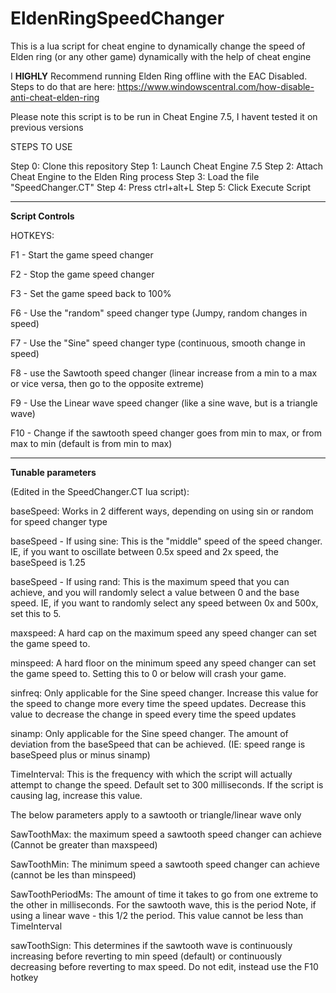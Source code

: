 # EldenRingSpeedChanger
This is a lua script for cheat engine to dynamically change the speed of Elden ring (or any other game) dynamically with the help of cheat engine

I **HIGHLY** Recommend running Elden Ring offline with the EAC Disabled. Steps to do that are here:
https://www.windowscentral.com/how-disable-anti-cheat-elden-ring

Please note this script is to be run in Cheat Engine 7.5, I havent tested it on previous versions

STEPS TO USE

Step 0: Clone this repository
Step 1: Launch Cheat Engine 7.5
Step 2: Attach Cheat Engine to the Elden Ring process
Step 3: Load the file "SpeedChanger.CT"
Step 4: Press ctrl+alt+L
Step 5: Click Execute Script

--- 
**Script Controls**

HOTKEYS:

F1 - Start the game speed changer

F2 - Stop the game speed changer

F3 - Set the game speed back to 100% 

F6 - Use the "random" speed changer type (Jumpy, random changes in speed)

F7 - Use the "Sine" speed changer type (continuous, smooth change in speed)

F8 - use the Sawtooth speed changer (linear increase from a min to a max or vice versa, then go to the opposite extreme)

F9 - Use the Linear wave speed changer (like a sine wave, but is a triangle wave)

F10 - Change if the sawtooth speed changer goes from min to max, or from max to min (default is from min to max)

---

**Tunable parameters**

(Edited in the SpeedChanger.CT lua script):

baseSpeed: Works in 2 different ways, depending on using sin or random for speed changer type

baseSpeed - If using sine: This is the "middle" speed of the speed changer. IE, if you want to oscillate between 0.5x speed and 2x speed, the baseSpeed is 1.25

baseSpeed - If using rand: This is the maximum speed that you can achieve, and you will randomly select a value between 0 and the base speed. IE, if you want to randomly select any speed between 0x and 500x, set this to 5. 

maxspeed: A hard cap on the maximum speed any speed changer can set the game speed to.

minspeed: A hard floor on the minimum speed any speed changer can set the game speed to. Setting this to 0 or below will crash your game. 

sinfreq: Only applicable for the Sine speed changer. Increase this value for the speed to change more every time the speed updates. Decrease this value to decrease the change in speed every time the speed updates

sinamp: Only applicable for the Sine speed changer. The amount of deviation from the baseSpeed that can be achieved. (IE: speed range is baseSpeed plus or minus sinamp)

TimeInterval: This is the frequency with which the script will actually attempt to change the speed. Default set to 300 milliseconds. If the script is causing lag, increase this value. 


The below parameters apply to a sawtooth or triangle/linear wave only

SawToothMax: the maximum speed a sawtooth speed changer can achieve (Cannot be greater than maxspeed)

SawToothMin: The minimum speed a sawtooth speed changer can achieve (cannot be les than minspeed)

SawToothPeriodMs: The amount of time it takes to go from one extreme to the other in milliseconds. For the sawtooth wave, this is the period Note, if using a linear wave - this 1/2 the period. This value cannot be less than TimeInterval

sawToothSign: This determines if the sawtooth wave is continuously increasing before reverting to min speed (default) or continuously decreasing before reverting to max speed. Do not edit, instead use the F10 hotkey

